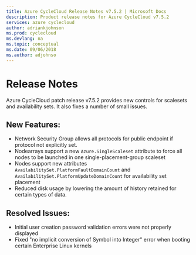 ```yaml
---
title: Azure CycleCloud Release Notes v7.5.2 | Microsoft Docs
description: Product release notes for Azure CycleCloud v7.5.2
services: azure cyclecloud
author: adriankjohnson
ms.prod: cyclecloud
ms.devlang: na
ms.topic: conceptual
ms.date: 09/06/2018
ms.author: adjohnso
---
```


# Release Notes

Azure CycleCloud patch release v7.5.2 provides new controls for scalesets and availability sets. It also fixes a number of small issues.

## New Features:

* Network Security Group allows all protocols for public endpoint if protocol not explicitly set.
* Nodearrays support a new `Azure.SingleScaleset` attribute to force all nodes to be launched in one single-placement-group scaleset
* Nodes support new attributes `AvailabilitySet.PlatformFaultDomainCount` and  `AvailabilitySet.PlatformUpdateDomainCount` for availability set placement
* Reduced disk usage by lowering the amount of history retained for certain types of data.

## Resolved Issues:

* Initial user creation password validation errors were not properly displayed
* Fixed "no implicit conversion of Symbol into Integer" error when booting certain Enterprise Linux kernels
